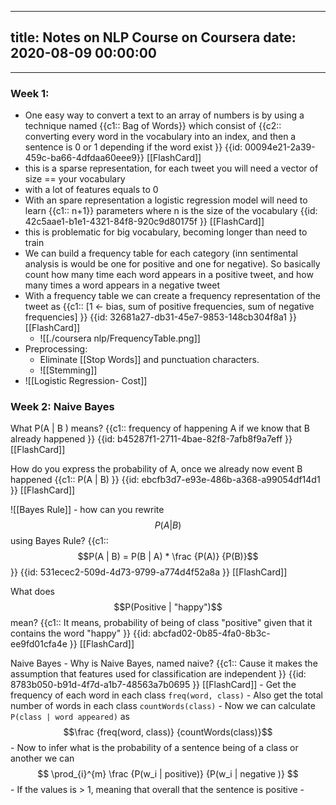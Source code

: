 
---
title: Notes on NLP Course on Coursera
date: 2020-08-09 00:00:00
---
---

### Week 1:
* One easy way to convert a text to an array of numbers is by using a technique named {{c1:: Bag of Words}} which consist of {{c2:: converting every word in the vocabulary into an index, and then a sentence is 0 or 1 depending if the word exist }} {{id: 00094e21-2a39-459c-ba66-4dfdaa60eee9}} [[FlashCard]] 
* this is a sparse representation, for each tweet you will need a vector of size == your vocabulary
* with a lot of features equals to 0
* With an spare representation a logistic regression model will need to learn {{c1:: n+1}} parameters where n is the size of the vocabulary {{id: 42c5aae1-b1e1-4321-84f8-920c9d80175f }} [[FlashCard]]
* this is problematic for big vocabulary, becoming longer than need to train
* We can build a frequency table for each category (inn sentimental analysis is would be one for positive and one for negative). So basically count how many time each word appears in a positive tweet, and how many times a word appears in a negative tweet
* With a frequency table we can create a frequency representation of the tweet as {{c1:: [1 <- bias, sum of positive frequencies, sum of negative frequencies] }} {{id: 32681a27-db31-45e7-9853-148cb304f8a1 }} [[FlashCard]]
	* ![[./coursera nlp/FrequencyTable.png]]
* Preprocessing:
	* Eliminate [[Stop Words]] and punctuation characters.
 	* ![[Stemming]]
* ![[Logistic Regression- Cost]]

### Week 2: Naive Bayes


What P(A | B ) means?  {{c1:: frequency of happening A if we know that B already happened  }} {{id: b45287f1-2711-4bae-82f8-7afb8f9a7eff }} [[FlashCard]]


How do you express the probability of A, once we already now event B happened {{c1:: P(A | B)  }} {{id: ebcfb3d7-e93e-486b-a368-a99054df14d1 }} [[FlashCard]]


![[Bayes Rule]]
	-  how can you rewrite $$P(A | B)$$ using Bayes Rule? {{c1::  $$P(A | B) = P(B | A) * \frac {P(A)} {P(B)}$$ }} {{id: 531ecec2-509d-4d73-9799-a774d4f52a8a }} [[FlashCard]]


What does $$P(Positive | "happy")$$  mean? {{c1:: It means, probability of being of class "positive" given that it contains the word "happy"  }} {{id: abcfad02-0b85-4fa0-8b3c-ee9fd01cfa4e }} [[FlashCard]]



Naive Bayes
	-  Why is Naive Bayes, named naive? {{c1:: Cause it makes the assumption that features used for classification are independent }} {{id: 8783b050-b91d-4f7d-a1b7-48563a7b0695 }} [[FlashCard]]
	-  Get the frequency of each word in each class `freq(word, class)`
	-  Also get the total number of words in each class `countWords(class)`
	-  Now we can calculate `P(class | word appeared)` as $$\frac {freq(word, class)} {countWords(class)}$$
	-  Now to infer what is the probability of a sentence being of a class or another we can $$ \prod_{i}^{m} \frac {P(w_i  | positive)} {P(w_i | negative )} $$
	-  If the values is > 1, meaning that overall that the sentence is positive
	-  